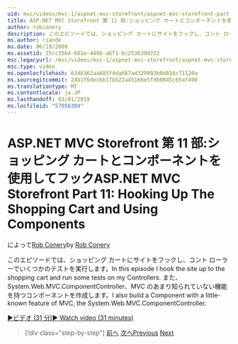```yaml
---
uid: mvc/videos/mvc-1/aspnet-mvc-storefront/aspnet-mvc-storefront-part-11-hooking-up-the-shopping-cart-and-using-components
title: ASP.NET MVC Storefront 第 11 部:ショッピング カートとコンポーネントを使用してフック |Microsoft Docs
author: robconery
description: このエピソードでは、ショッピング カートにサイトをフックし、コント ローラーでいくつかのテストを実行します。 MVC、番目のあまり知られていない機能を持つコンポーネントを作成しています.
ms.author: riande
ms.date: 06/19/2008
ms.assetid: 25cc35b4-601e-448b-abf1-bc253b30d232
msc.legacyurl: /mvc/videos/mvc-1/aspnet-mvc-storefront/aspnet-mvc-storefront-part-11-hooking-up-the-shopping-cart-and-using-components
msc.type: video
ms.openlocfilehash: 6346362aa885f4da667ad329993b0d816c71120a
ms.sourcegitcommit: 24b1f6decbb17bb22a45166e5fdb0845c65af498
ms.translationtype: MT
ms.contentlocale: ja-JP
ms.lasthandoff: 03/01/2019
ms.locfileid: "57056309"
---
```

<a name="aspnet-mvc-storefront-part-11-hooking-up-the-shopping-cart-and-using-components"></a><span data-ttu-id="32f67-104">ASP.NET MVC Storefront 第 11 部:ショッピング カートとコンポーネントを使用してフック</span><span class="sxs-lookup"><span data-stu-id="32f67-104">ASP.NET MVC Storefront Part 11: Hooking Up The Shopping Cart and Using Components</span></span>
====================
<span data-ttu-id="32f67-105">によって[Rob Conery](https://github.com/robconery)</span><span class="sxs-lookup"><span data-stu-id="32f67-105">by [Rob Conery](https://github.com/robconery)</span></span>

<span data-ttu-id="32f67-106">このエピソードでは、ショッピング カートにサイトをフックし、コント ローラーでいくつかのテストを実行します。</span><span class="sxs-lookup"><span data-stu-id="32f67-106">In this episode I hook the site up to the shopping cart and run some tests on my Controllers.</span></span> <span data-ttu-id="32f67-107">また、System.Web.MVC.ComponentController、MVC のあまり知られていない機能を持つコンポーネントを作成します。</span><span class="sxs-lookup"><span data-stu-id="32f67-107">I also build a Component with a little-known feature of MVC, the System.Web.MVC.ComponentController.</span></span>

[<span data-ttu-id="32f67-108">&#9654;ビデオ (31 分)</span><span class="sxs-lookup"><span data-stu-id="32f67-108">&#9654; Watch video (31 minutes)</span></span>](https://channel9.msdn.com/Blogs/ASP-NET-Site-Videos/aspnet-mvc-storefront-part-11-hooking-up-the-shopping-cart-and-using-components)

> [!div class="step-by-step"]
> <span data-ttu-id="32f67-109">[前へ](aspnet-mvc-storefront-part-10-shopping-cart-refactor-and-authorization.md)
> [次へ](aspnet-mvc-storefront-part-12-mocking.md)</span><span class="sxs-lookup"><span data-stu-id="32f67-109">[Previous](aspnet-mvc-storefront-part-10-shopping-cart-refactor-and-authorization.md)
[Next](aspnet-mvc-storefront-part-12-mocking.md)</span></span>
